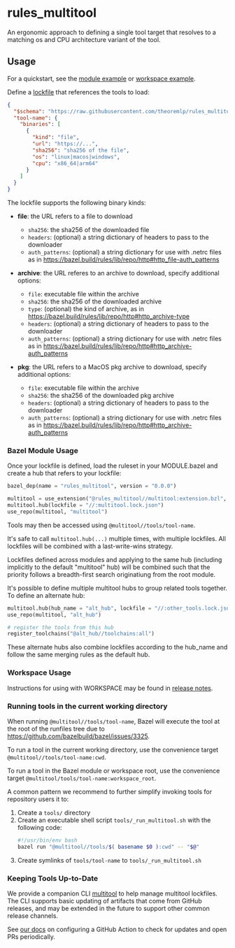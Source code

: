 # rules_multitool

An ergonomic approach to defining a single tool target that resolves to a matching os and CPU architecture variant of the tool.

## Usage

For a quickstart, see the [module example](examples/module/) or [workspace example](examples/workspace/).

Define a [lockfile](lockfile.schema.json) that references the tools to load:

```json
{
  "$schema": "https://raw.githubusercontent.com/theoremlp/rules_multitool/main/lockfile.schema.json",
  "tool-name": {
    "binaries": [
      {
        "kind": "file",
        "url": "https://...",
        "sha256": "sha256 of the file",
        "os": "linux|macos|windows",
        "cpu": "x86_64|arm64"
      }
    ]
  }
}
```

The lockfile supports the following binary kinds:

- **file**: the URL refers to a file to download

  - `sha256`: the sha256 of the downloaded file
  - `headers`: (optional) a string dictionary of headers to pass to the downloader
  - `auth_patterns`: (optional) a string dictionary for use with .netrc files as in https://bazel.build/rules/lib/repo/http#http_file-auth_patterns

- **archive**: the URL referes to an archive to download, specify additional options:

  - `file`: executable file within the archive
  - `sha256`: the sha256 of the downloaded archive
  - `type`: (optional) the kind of archive, as in https://bazel.build/rules/lib/repo/http#http_archive-type
  - `headers`: (optional) a string dictionary of headers to pass to the downloader
  - `auth_patterns`: (optional) a string dictionary for use with .netrc files as in https://bazel.build/rules/lib/repo/http#http_archive-auth_patterns

- **pkg**: the URL refers to a MacOS pkg archive to download, specify additional options:

  - `file`: executable file within the archive
  - `sha256`: the sha256 of the downloaded pkg archive
  - `headers`: (optional) a string dictionary of headers to pass to the downloader
  - `auth_patterns`: (optional) a string dictionary for use with .netrc files as in https://bazel.build/rules/lib/repo/http#http_archive-auth_patterns

### Bazel Module Usage

Once your lockfile is defined, load the ruleset in your MODULE.bazel and create a hub that refers to your lockfile:

```python
bazel_dep(name = "rules_multitool", version = "0.0.0")

multitool = use_extension("@rules_multitool//multitool:extension.bzl", "multitool")
multitool.hub(lockfile = "//:multitool.lock.json")
use_repo(multitool, "multitool")
```

Tools may then be accessed using `@multitool//tools/tool-name`.

It's safe to call `multitool.hub(...)` multiple times, with multiple lockfiles. All lockfiles will be combined with a last-write-wins strategy.

Lockfiles defined across modules and applying to the same hub (including implicitly to the default "multitool" hub) will be combined such that the priority follows a breadth-first search originatiung from the root module.

It's possible to define multiple multitool hubs to group related tools together. To define an alternate hub:

```python
multitool.hub(hub_name = "alt_hub", lockfile = "//:other_tools.lock.json")
use_repo(multitool, "alt_hub")

# register the tools from this hub
register_toolchains("@alt_hub//toolchains:all")
```

These alternate hubs also combine lockfiles according to the hub_name and follow the same merging rules as the default hub.

### Workspace Usage

Instructions for using with WORKSPACE may be found in [release notes](https://github.com/theoremlp/rules_multitool/releases).

### Running tools in the current working directory

When running `@multitool//tools/tool-name`, Bazel will execute the tool at the root of the runfiles tree due to https://github.com/bazelbuild/bazel/issues/3325.

To run a tool in the current working directory, use the convenience target `@multitool//tools/tool-name:cwd`.

To run a tool in the Bazel module or workspace root, use the convenience target `@multitool/tools/tool-name:workspace_root`.

A common pattern we recommend to further simplify invoking tools for repository users it to:

1.  Create a `tools/` directory
1.  Create an executable shell script `tools/_run_multitool.sh` with the following code:
    ```sh
    #!/usr/bin/env bash
    bazel run "@multitool//tools/$( basename $0 ):cwd" -- "$@"
    ```
1.  Create symlinks of `tools/tool-name` to `tools/_run_multitool.sh`

### Keeping Tools Up-to-Date

We provide a companion CLI [multitool](https://github.com/theoremlp/multitool) to help manage multitool lockfiles. The CLI supports basic updating of artifacts that come from GitHub releases, and may be extended in the future to support other common release channels.

See [our docs](docs/automation.md) on configuring a GitHub Action to check for updates and open PRs periodically.
